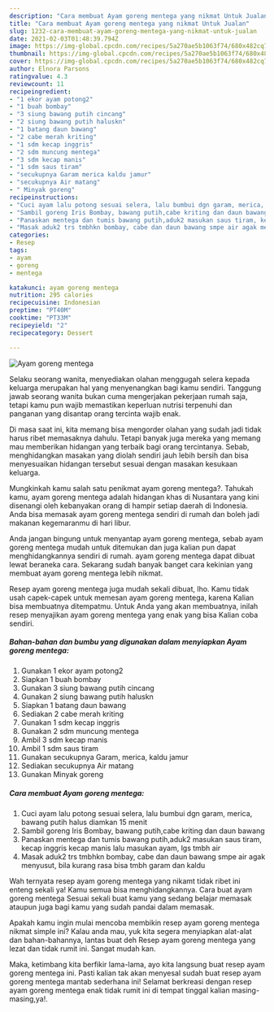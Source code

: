 ```yaml
---
description: "Cara membuat Ayam goreng mentega yang nikmat Untuk Jualan"
title: "Cara membuat Ayam goreng mentega yang nikmat Untuk Jualan"
slug: 1232-cara-membuat-ayam-goreng-mentega-yang-nikmat-untuk-jualan
date: 2021-02-03T01:48:39.794Z
image: https://img-global.cpcdn.com/recipes/5a270ae5b1063f74/680x482cq70/ayam-goreng-mentega-foto-resep-utama.jpg
thumbnail: https://img-global.cpcdn.com/recipes/5a270ae5b1063f74/680x482cq70/ayam-goreng-mentega-foto-resep-utama.jpg
cover: https://img-global.cpcdn.com/recipes/5a270ae5b1063f74/680x482cq70/ayam-goreng-mentega-foto-resep-utama.jpg
author: Elnora Parsons
ratingvalue: 4.3
reviewcount: 11
recipeingredient:
- "1 ekor ayam potong2"
- "1 buah bombay"
- "3 siung bawang putih cincang"
- "2 siung bawang putih haluskn"
- "1 batang daun bawang"
- "2 cabe merah kriting"
- "1 sdm kecap inggris"
- "2 sdm muncung mentega"
- "3 sdm kecap manis"
- "1 sdm saus tiram"
- "secukupnya Garam merica kaldu jamur"
- "secukupnya Air matang"
- " Minyak goreng"
recipeinstructions:
- "Cuci ayam lalu potong sesuai selera, lalu bumbui dgn garam, merica, bawang putih halus diamkan 15 menit"
- "Sambil goreng Iris Bombay, bawang putih,cabe kriting dan daun bawang"
- "Panaskan mentega dan tumis bawang putih,aduk2 masukan saus tiram, kecap inggris kecap manis lalu masukan ayam, lgs tmbh air"
- "Masak aduk2 trs tmbhkn bombay, cabe dan daun bawang smpe air agak menyusut, bila kurang rasa bisa tmbh garam dan kaldu"
categories:
- Resep
tags:
- ayam
- goreng
- mentega

katakunci: ayam goreng mentega 
nutrition: 295 calories
recipecuisine: Indonesian
preptime: "PT40M"
cooktime: "PT33M"
recipeyield: "2"
recipecategory: Dessert

---
```



![Ayam goreng mentega](https://img-global.cpcdn.com/recipes/5a270ae5b1063f74/680x482cq70/ayam-goreng-mentega-foto-resep-utama.jpg)

Selaku seorang wanita, menyediakan olahan menggugah selera kepada keluarga merupakan hal yang menyenangkan bagi kamu sendiri. Tanggung jawab seorang  wanita bukan cuma mengerjakan pekerjaan rumah saja, tetapi kamu pun wajib memastikan keperluan nutrisi terpenuhi dan panganan yang disantap orang tercinta wajib enak.

Di masa  saat ini, kita memang bisa mengorder olahan yang sudah jadi tidak harus ribet memasaknya dahulu. Tetapi banyak juga mereka yang memang mau memberikan hidangan yang terbaik bagi orang tercintanya. Sebab, menghidangkan masakan yang diolah sendiri jauh lebih bersih dan bisa menyesuaikan hidangan tersebut sesuai dengan masakan kesukaan keluarga. 



Mungkinkah kamu salah satu penikmat ayam goreng mentega?. Tahukah kamu, ayam goreng mentega adalah hidangan khas di Nusantara yang kini disenangi oleh kebanyakan orang di hampir setiap daerah di Indonesia. Anda bisa memasak ayam goreng mentega sendiri di rumah dan boleh jadi makanan kegemaranmu di hari libur.

Anda jangan bingung untuk menyantap ayam goreng mentega, sebab ayam goreng mentega mudah untuk ditemukan dan juga kalian pun dapat menghidangkannya sendiri di rumah. ayam goreng mentega dapat dibuat lewat beraneka cara. Sekarang sudah banyak banget cara kekinian yang membuat ayam goreng mentega lebih nikmat.

Resep ayam goreng mentega juga mudah sekali dibuat, lho. Kamu tidak usah capek-capek untuk memesan ayam goreng mentega, karena Kalian bisa membuatnya ditempatmu. Untuk Anda yang akan membuatnya, inilah resep menyajikan ayam goreng mentega yang enak yang bisa Kalian coba sendiri.

<!--inarticleads1-->

##### Bahan-bahan dan bumbu yang digunakan dalam menyiapkan Ayam goreng mentega:

1. Gunakan 1 ekor ayam potong2
1. Siapkan 1 buah bombay
1. Gunakan 3 siung bawang putih cincang
1. Gunakan 2 siung bawang putih haluskn
1. Siapkan 1 batang daun bawang
1. Sediakan 2 cabe merah kriting
1. Gunakan 1 sdm kecap inggris
1. Gunakan 2 sdm muncung mentega
1. Ambil 3 sdm kecap manis
1. Ambil 1 sdm saus tiram
1. Gunakan secukupnya Garam, merica, kaldu jamur
1. Sediakan secukupnya Air matang
1. Gunakan  Minyak goreng




<!--inarticleads2-->

##### Cara membuat Ayam goreng mentega:

1. Cuci ayam lalu potong sesuai selera, lalu bumbui dgn garam, merica, bawang putih halus diamkan 15 menit
1. Sambil goreng Iris Bombay, bawang putih,cabe kriting dan daun bawang
1. Panaskan mentega dan tumis bawang putih,aduk2 masukan saus tiram, kecap inggris kecap manis lalu masukan ayam, lgs tmbh air
1. Masak aduk2 trs tmbhkn bombay, cabe dan daun bawang smpe air agak menyusut, bila kurang rasa bisa tmbh garam dan kaldu




Wah ternyata resep ayam goreng mentega yang nikamt tidak ribet ini enteng sekali ya! Kamu semua bisa menghidangkannya. Cara buat ayam goreng mentega Sesuai sekali buat kamu yang sedang belajar memasak ataupun juga bagi kamu yang sudah pandai dalam memasak.

Apakah kamu ingin mulai mencoba membikin resep ayam goreng mentega nikmat simple ini? Kalau anda mau, yuk kita segera menyiapkan alat-alat dan bahan-bahannya, lantas buat deh Resep ayam goreng mentega yang lezat dan tidak rumit ini. Sangat mudah kan. 

Maka, ketimbang kita berfikir lama-lama, ayo kita langsung buat resep ayam goreng mentega ini. Pasti kalian tak akan menyesal sudah buat resep ayam goreng mentega mantab sederhana ini! Selamat berkreasi dengan resep ayam goreng mentega enak tidak rumit ini di tempat tinggal kalian masing-masing,ya!.

